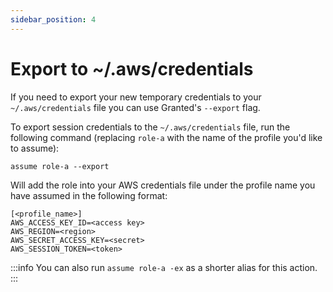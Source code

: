 ```yaml
---
sidebar_position: 4
---
```


# Export to ~/.aws/credentials

If you need to export your new temporary credentials to your `~/.aws/credentials` file you can use Granted's `--export` flag.

To export session credentials to the `~/.aws/credentials` file, run the following command (replacing `role-a` with the name of the profile you'd like to assume):

```
assume role-a --export
```

Will add the role into your AWS credentials file under the profile name you have assumed in the following format:

```
[<profile_name>]
AWS_ACCESS_KEY_ID=<access key>
AWS_REGION=<region>
AWS_SECRET_ACCESS_KEY=<secret>
AWS_SESSION_TOKEN=<token>
```

:::info
You can also run `assume role-a -ex` as a shorter alias for this action.
:::
